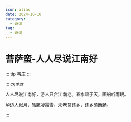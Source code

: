 ```yaml
---
icon: alias
date: 2024-10-10
category:
  - 诗词
tag:
  - 诗词
---
```


# 菩萨蛮-人人尽说江南好

<!-- more -->

::: tip
韦庄
:::


::: center

人人尽说江南好，游人只合江南老。春水碧于天，画船听雨眠。

垆边人似月，皓腕凝霜雪。未老莫还乡，还乡须断肠。

:::